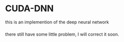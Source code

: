 CUDA-DNN
============
this is an implemention of the deep neural network
### 
there still have some little problem, I will correct it soon.
